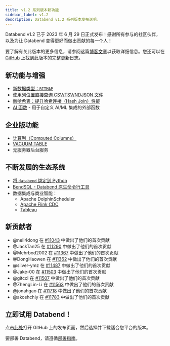 ```yaml
---
title: v1.2 系列版本新功能
sidebar_label: v1.2
description: Databend v1.2 系列版本发布说明。
---
```


Databend v1.2 已于 2023 年 6 月 29 日正式发布！感谢所有参与的社区伙伴，以及为让 Databend 变得更好而做出贡献的每一个人！

要了解有关此版本的更多信息，请参阅这篇[博客文章](https://www.databend.cn/blog/databend-changelog-1-2)以获取详细信息。您还可以在 [GitHub](https://github.com/databendlabs/databend/releases/tag/v1.2.0-nightly) 上找到此版本的完整更新日志。

## 新功能与增强

- [新数据类型：`BITMAP`](/sql/sql-reference/data-types/bitmap)
- [使用列位置直接查询 CSV/TSV/NDJSON 文件](/sql/sql-commands/query-syntax/query-select#column-position)
- [新哈希表：提升哈希连接（Hash Join）性能](https://github.com/databendlabs/databend/pull/11140)
- [AI 函数](/guides/ai-functions/) - 用于自定义 AI/ML 集成的外部函数

## 企业版功能

- [计算列（Computed Columns）](/sql/sql-commands/ddl/table/ddl-create-table#computed-columns)
- [VACUUM TABLE](/sql/sql-commands/ddl/table/vacuum-table)
- 无服务器后台服务

## 不断发展的生态系统

- [将 `databend` 绑定到 Python](https://pypi.org/project/databend/)
- [BendSQL - Databend 原生命令行工具](/guides/sql-clients/bendsql)
- 数据集成与商业智能：
  - Apache DolphinScheduler
  - [Apache Flink CDC](/guides/load-data/load-db/flink-cdc)
  - [Tableau](https://www.databend.cn/blog/2023-06-01-tableau)

## 新贡献者

- @neil4dong 在 [#11043](https://github.com/databendlabs/databend/pull/11043) 中做出了他们的首次贡献
- @JackTan25 在 [#11290](https://github.com/databendlabs/databend/pull/11290) 中做出了他们的首次贡献
- @Mehrbod2002 在 [#11367](https://github.com/databendlabs/databend/pull/11367) 中做出了他们的首次贡献
- @DongHaowen 在 [#11362](https://github.com/databendlabs/databend/pull/11362) 中做出了他们的首次贡献
- @silver-ymz 在 [#11487](https://github.com/databendlabs/databend/pull/11487) 中做出了他们的首次贡献
- @Jake-00 在 [#11503](https://github.com/databendlabs/databend/pull/11503) 中做出了他们的首次贡献
- @gitccl 在 [#11507](https://github.com/databendlabs/databend/pull/11507) 中做出了他们的首次贡献
- @ZhengLin-Li 在 [#11563](https://github.com/databendlabs/databend/pull/11563) 中做出了他们的首次贡献
- @jonahgao 在 [#11718](https://github.com/databendlabs/databend/pull/11718) 中做出了他们的首次贡献
- @akoshchiy 在 [#11783](https://github.com/databendlabs/databend/pull/11783) 中做出了他们的首次贡献

## 立即试用 Databend！

点击[此处](https://github.com/databendlabs/databend/releases/tag/v1.2.0-nightly)打开 GitHub 上的发布页面，然后选择并下载适合您平台的版本。

要部署 Databend，请遵循[部署指南](/guides/deploy)。